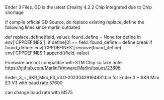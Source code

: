 Ender 3 Files,
GD is the latest Creality 4.2.2 Chip integrated due to Chip shortage

if compile official GD Source, do replace existing replace_define the following lines since marlin outdated

def replace_define(field, value):
	found_define = None
	for define in env['CPPDEFINES']:
		if define[0] == field:
			found_define = define
			break
	if found_define:
		env['CPPDEFINES'].remove(found_define)
	env['CPPDEFINES'].append((field, value)


Firmware are not compatible with STM Chip so take note.
https://github.com/MarlinFirmware/Marlin/issues/23806


Ender_3_+_SKR_Mini_E3_v3.0-20230429164831.bin 
for Ender 3 + SKR Mini E3 V3 with baud rate 57600

can change baud rate with M575
